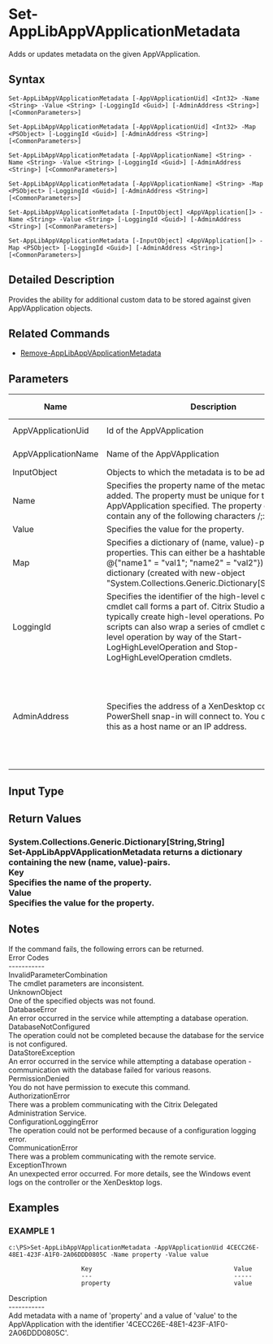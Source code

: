 ﻿# Set-AppLibAppVApplicationMetadata

   Adds or updates metadata on the given AppVApplication.

## Syntax
```
Set-AppLibAppVApplicationMetadata [-AppVApplicationUid] <Int32> -Name <String> -Value <String> [-LoggingId <Guid>] [-AdminAddress <String>] [<CommonParameters>]

Set-AppLibAppVApplicationMetadata [-AppVApplicationUid] <Int32> -Map <PSObject> [-LoggingId <Guid>] [-AdminAddress <String>] [<CommonParameters>]

Set-AppLibAppVApplicationMetadata [-AppVApplicationName] <String> -Name <String> -Value <String> [-LoggingId <Guid>] [-AdminAddress <String>] [<CommonParameters>]

Set-AppLibAppVApplicationMetadata [-AppVApplicationName] <String> -Map <PSObject> [-LoggingId <Guid>] [-AdminAddress <String>] [<CommonParameters>]

Set-AppLibAppVApplicationMetadata [-InputObject] <AppVApplication[]> -Name <String> -Value <String> [-LoggingId <Guid>] [-AdminAddress <String>] [<CommonParameters>]

Set-AppLibAppVApplicationMetadata [-InputObject] <AppVApplication[]> -Map <PSObject> [-LoggingId <Guid>] [-AdminAddress <String>] [<CommonParameters>]
```

## Detailed Description
   Provides the ability for additional custom data to be stored against given AppVApplication objects.

## Related Commands
  * [Remove-AppLibAppVApplicationMetadata](Remove-AppLibAppVApplicationMetadata.html)
## Parameters

| Name   | Description | Required? | Pipeline Input | Default Value |
| --- | --- | --- | --- | --- |
| AppVApplicationUid | Id of the AppVApplication | true | true (ByValue, ByPropertyName) |  |
| AppVApplicationName | Name of the AppVApplication | true | true (ByValue, ByPropertyName) |  |
| InputObject | Objects to which the metadata is to be added. | true | true (ByValue) |  |
| Name | Specifies the property name of the metadata to be added. The property must be unique for the AppVApplication specified. The property cannot contain any of the following characters \/;:#.*?=<>|[]()"' | true | false |  |
| Value | Specifies the value for the property. | true | false |  |
| Map | Specifies a dictionary of (name, value)-pairs for the properties. This can either be a hashtable (created with @{"name1" = "val1"; "name2" = "val2"}) or a string dictionary (created with new-object "System.Collections.Generic.Dictionary[String,String]"). | true | true (ByValue) |  |
| LoggingId | Specifies the identifier of the high-level operation this cmdlet call forms a part of. Citrix Studio and Director typically create high-level operations. PowerShell scripts can also wrap a series of cmdlet calls in a high-level operation by way of the Start-LogHighLevelOperation and Stop-LogHighLevelOperation cmdlets. | false | false |  |
| AdminAddress | Specifies the address of a XenDesktop controller the PowerShell snap-in will connect to. You can provide this as a host name or an IP address. | false | false | Localhost. Once a value is provided by any cmdlet, this value becomes the default. |

## Input Type
### 
   
## Return Values
### System.Collections.Generic.Dictionary[String,String]<br>                    Set-AppLibAppVApplicationMetadata returns a dictionary containing the new (name, value)-pairs.<br>                    Key <string><br>                    Specifies the name of the property.<br>                    Value <string><br>        Specifies the value for the property.
   ## Notes
   If the command fails, the following errors can be returned.<br>    Error Codes<br>    -----------<br>    InvalidParameterCombination<br>        The cmdlet parameters are inconsistent.<br>    UnknownObject<br>        One of the specified objects was not found.<br>    DatabaseError<br>        An error occurred in the service while attempting a database operation.<br>    DatabaseNotConfigured<br>        The operation could not be completed because the database for the service is not configured.<br>    DataStoreException<br>        An error occurred in the service while attempting a database operation - communication with the database failed for various reasons.<br>    PermissionDenied<br>        You do not have permission to execute this command.<br>    AuthorizationError<br>        There was a problem communicating with the Citrix Delegated Administration Service.<br>    ConfigurationLoggingError<br>        The operation could not be performed because of a configuration logging error.<br>    CommunicationError<br>        There was a problem communicating with the remote service.<br>    ExceptionThrown<br>        An unexpected error occurred.  For more details, see the Windows event logs on the controller or the XenDesktop logs.
## Examples

### EXAMPLE 1
```
c:\PS>Set-AppLibAppVApplicationMetadata -AppVApplicationUid 4CECC26E-48E1-423F-A1F0-2A06DDD0805C -Name property -Value value

                    Key                                       Value
                    ---                                       -----
                    property                                  value
```
   Description<br>-----------<br>Add metadata with a name of 'property' and a value of 'value' to the AppVApplication with the identifier '4CECC26E-48E1-423F-A1F0-2A06DDD0805C'.
